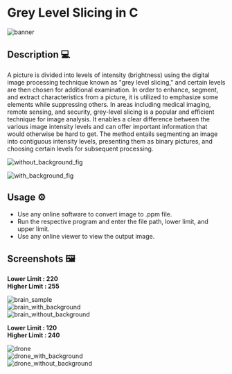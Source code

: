 # **Grey Level Slicing in C**  
![banner](https://github.com/VishalTheHuman/Grey-Level-Slicing-in-C/assets/117697246/96c00e43-f71a-44ed-bbff-103b6ac3ef08)  

## **Description 💻**
A picture is divided into levels of intensity (brightness) using the digital image processing technique known as "grey level slicing," and certain levels are then chosen for additional examination. In order to enhance, segment, and extract characteristics from a picture, it is utilized to emphasize some elements while suppressing others. In areas including medical imaging, remote sensing, and security, grey-level slicing is a popular and efficient technique for image analysis. It enables a clear difference between the various image intensity levels and can offer important information that would otherwise be hard to 
get. The method entails segmenting an image into contiguous intensity levels, presenting them as binary pictures, and choosing certain levels for subsequent processing.

![without_background_fig](https://github.com/VishalTheHuman/Grey-Level-Slicing-in-C/assets/117697246/fd54239b-44b1-4b7f-af72-0dcd39d1d042)  

![with_background_fig](https://github.com/VishalTheHuman/Grey-Level-Slicing-in-C/assets/117697246/cfac555b-035e-4438-a128-3710cbbe1fee)

## **Usage ⚙️**
 - Use  any online software to convert image to .ppm file. 
 - Run the respective program and enter the file path, lower limit, and upper limit. 
 - Use any online viewer to view the output image. 
## **Screenshots 🖼️**

**Lower Limit : 220**  
**Higher Limit : 255**  
  
![brain_sample](https://github.com/VishalTheHuman/Grey-Level-Slicing-in-C/assets/117697246/b5cfcdfe-ce97-4aa2-83f1-efb3bae188c5)  
![brain_with_background](https://github.com/VishalTheHuman/Grey-Level-Slicing-in-C/assets/117697246/8187e603-3523-4c95-86c3-911d976a2fe2)  
![brain_without_background](https://github.com/VishalTheHuman/Grey-Level-Slicing-in-C/assets/117697246/ae669564-a63d-4289-8470-c523286cca18)    
  
    
**Lower Limit : 120**  
**Higher Limit : 240**    
  

![drone](https://github.com/VishalTheHuman/Grey-Level-Slicing-in-C/assets/117697246/1de95567-741e-4a2b-bf43-6aebb230c8f9)  
![drone_with_background](https://github.com/VishalTheHuman/Grey-Level-Slicing-in-C/assets/117697246/54bf36f9-5266-4b5a-8ff0-afabf41db5a7)  
![drone_without_background](https://github.com/VishalTheHuman/Grey-Level-Slicing-in-C/assets/117697246/7d57b2f9-9a07-4f04-b9b5-f2ab54214b26)  

